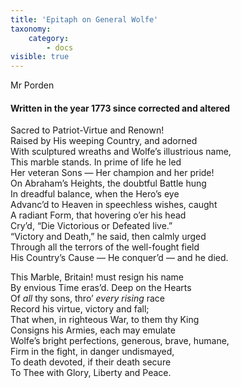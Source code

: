 ```yaml
---
title: 'Epitaph on General Wolfe'
taxonomy:
    category:
        - docs
visible: true
---
```


<div class="author">Mr Porden</div>

#### Written in the year 1773 since corrected and altered  
  
Sacred to Patriot-Virtue and Renown!  
Raised by His weeping Country, and adorned  
With sculptured wreaths and Wolfe’s illustrious name,  
This marble stands. In prime of life he led  
Her veteran Sons — Her champion and her pride!  
On Abraham’s Heights, the doubtful Battle hung  
In dreadful balance, when the Hero’s eye  
Advanc’d to Heaven in speechless wishes, caught  
A radiant Form, that hovering o’er his head  
Cry’d, “Die Victorious or Defeated live.”  
“Victory and Death,” he said, then calmly urged  
Through all the terrors of the well-fought field  
His Country’s Cause — He conquer’d — and he died.  
  
This Marble, Britain! must resign his name  
By envious Time eras’d. Deep on the Hearts  
Of *all* thy sons, thro’ *every rising* race  
Record his virtue, victory and fall;  
That when, in righteous War, to them thy King  
Consigns his Armies, each may emulate  
Wolfe’s bright perfections, generous, brave, humane,  
Firm in the fight, in danger undismayed,  
To death devoted, if their death secure  
To Thee with Glory, Liberty and Peace.
